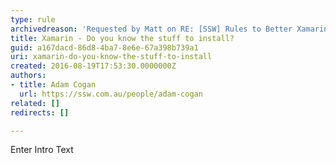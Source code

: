 ```yaml
---
type: rule
archivedreason: 'Requested by Matt on RE: [SSW] Rules to Better Xamarin (mobile)'
title: Xamarin - Do you know the stuff to install?
guid: a167dacd-86d8-4ba7-8e6e-67a398b739a1
uri: xamarin-do-you-know-the-stuff-to-install
created: 2016-08-19T17:53:30.0000000Z
authors:
- title: Adam Cogan
  url: https://ssw.com.au/people/adam-cogan
related: []
redirects: []

---
```



Enter Intro Text
<br><excerpt class='endintro'></excerpt><br>




